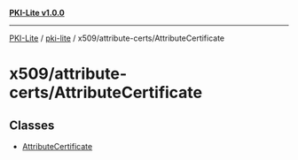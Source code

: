 [**PKI-Lite v1.0.0**](../../../../README.md)

---

[PKI-Lite](../../../../README.md) / [pki-lite](../../../README.md) / x509/attribute-certs/AttributeCertificate

# x509/attribute-certs/AttributeCertificate

## Classes

- [AttributeCertificate](classes/AttributeCertificate.md)
